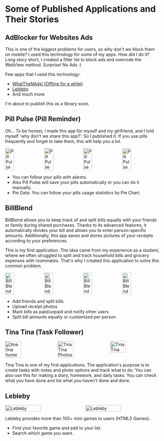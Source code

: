 <h1>Some of Published Applications and Their Stories</h1>

<h2>AdBlocker for Websites Ads</h2>
<p>This is one of the biggest problems for users, so why don't we block them on mobile? I used this technology for some of my apps. How did I do it? Long story short, I created a filter list to block ads and overrode the WebView method. Surprise! No Ads :)</p>

<p>Few apps that I used this technology:</p>
<ul>
    <li><a href="https://play.google.com/store/apps/details?id=com.yucox.whatthenads">WhatTheNAds! (Offline for a while)</a></li>
    <li><a href="https://play.google.com/store/apps/details?id=com.yucox.lebleby">Lebleby</a></li>
    <li>And much more</li>
    
</ul>

<p>I'm about to publish this as a library soon.</p>

<h2>Pill Pulse (Pill Reminder)</h2>
<p>Oh... To be honest, I made this app for myself and my girlfriend, and I told myself 'why don't we share this app?'. So I published it. If you use pills frequently and forget to take them, this will help you a lot.</p>

<div style="display: flex; justify-content: space-between; flex-wrap: wrap;">
    <img src="https://play-lh.googleusercontent.com/PEXEopVnwQVoj6bwDIDqzYAM6gKbjwlrNFJKOdwvAcnn-gsqjJ_EB2d_UiR6R4bcnS0=w526-h296-rw" alt="Pill Pulse" width="24%">
    <img src="https://play-lh.googleusercontent.com/GYUWhYCUsjnsrvZ3wHKCiMHsEiYl4u-UIPrd8vFNyCoQ2FUDCCjN1VlZZG8gE8BJfoQ=w526-h296-rw" alt="Pill Pulse" width="24%">
    <img src="https://play-lh.googleusercontent.com/sqQCb35cT_jaioJ99w1z8adRlqgyssDMtUkUBCE6Wqp8ZBXcpwDImGxZpdU2YGwZSg=w526-h296-rw" alt="Pill Pulse" width="24%">
    <img src="https://play-lh.googleusercontent.com/_hHpZ9Q9M4-0DIDrpG2mhUCxgZuZUoMxiDVXf6380Nx_5N1MYDmbIyJCPHRgY__CPP4=w526-h296-rw" alt="Pill Pulse" width="24%">
</div>

<ul>
    <li>You can follow your pills with alarms.</li>
    <li>Also Pill Pulse will save your pills automatically or you can do it manually.</li>
    <li>Pie Data: You can follow your pills usage statistics by Pie Chart.</li>
</ul>
<h2>BillBlend</h2>
<p>BillBlend allows you to keep track of and split bills equally with your friends or family during shared purchases. Thanks to its advanced features, it automatically divides your bill and allows you to enter person-specific amounts. Additionally, this app saves and stores pictures of your receipts according to your preferences.</p>

<p>This is my first application. The idea came from my experience as a student, where we often struggled to split and track household bills and grocery expenses with roommates. That's why I created this application to solve this common problem.</p>

<div style="display: flex; justify-content: space-between; flex-wrap: wrap;">
<img src="https://play-lh.googleusercontent.com/GJ9cyHsAa3vOPMA36rcTneDvokuAAfOGkzWjsAlaxyvAoicnd7MxYlPJZerx4Ifna1Y=w526-h296-rw" alt="BillBlend" width="24%">
<img src="https://play-lh.googleusercontent.com/_fcu-9VGahq2ribflZqEWBXyPEzACmtmVp6t2KiCTfPtMIX86lcfxCvE5-kD_pPEMh2B=w526-h296-rw" alt="BillBlend" width="24%">
<img src="https://play-lh.googleusercontent.com/v27JPH_R23Su1Zx28fdH8WZJgwVofwLJuQdpEKe8SQZ3cEQTb_lUef01SQR9dUX0G5c=w526-h296-rw" alt="BillBlend" width="24%">
<img src="https://play-lh.googleusercontent.com/dPYWxrAAbtQsiOMop6puuR__hgIfBQICrYhN1odjpwcOQlYQgkHmwL7sa136R5p372kN=w526-h296-rw" alt="BillBlend" width="24%">
</div>

<ul>
<li>Add friends and split bills</li>
<li>Upload receipt photos</li>
<li>Mark bills as paid/unpaid and notify other users</li>
<li>Split bill amounts equally or customized per person</li>
</ul>

<h2>Tina Tina (Task Follower)</h2>
<div style="display: flex; justify-content: space-between;">
    <img src="https://play-lh.googleusercontent.com/IUeJShLGGtKUXzFFIepuYQ0MWknB-PIP-ttMFUCObBB_jk8tYdZNVnhiJ5No1n8e6Nc=w526-h296-rw" alt="tina tina home" width="32%">
    <img src="https://play-lh.googleusercontent.com/Jcg5AmMx7dWqjTGIxnHEaNxrsKmLbwB0FjWr--x4G_ZJpYA9XC2ghbyVp0_v9oXwsw=w526-h296-rw" alt="Tina Tina Photos" width="32%">
    <img src="https://play-lh.googleusercontent.com/_LV9z8C_7nnz3IhWrN_mPwZZzOgW1Z9Gm2gn7Iuu-tLTG5ZsSHAnOZ4oewrj1uVR3cg=w526-h296-rw" alt="Tina Tina" width="32%">
</div>

<p>Tina Tina is one of my first applications. The application's purpose is to create tasks with notes and photo options and track what to do. You can also use this for making a diary, homework, and daily tasks. You can check what you have done and list what you haven't done and done.</p>

<h2>Lebleby</h2>
<div style="display: flex; justify-content: space-between;">
    <img src="https://play-lh.googleusercontent.com/Ryr46ipp4rKOgvwthKuGLDY_-MoQY5fN_mJtNz6qVbsMkNauDcvUKcBWxxTTEjXiYas=w526-h296-rw" alt="Lebleby" width="48%">
    <img src="https://play-lh.googleusercontent.com/_6RpOBOVKyUS0zw2DmNxAcGIGOn-BIaigqKjuR21izI_nlF0BlazynTb_DN_UQnDRe4=w526-h296-rw" alt="Lebleby" width="48%">
</div>

<p>Lebleby provides more than 100+ mini games to users (HTML5 Games).</p>
<ul>
    <li>Find your favorite game and add to your list.</li>
    <li>Search which game you want.</li>
</ul>


